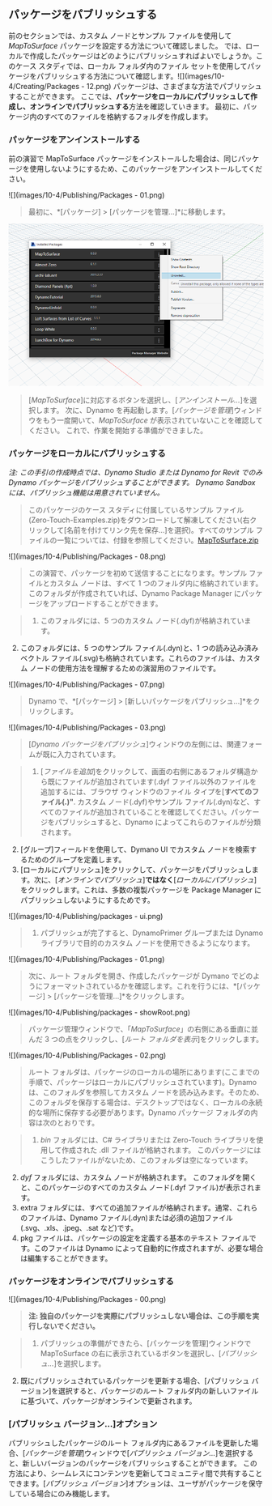 

## パッケージをパブリッシュする

前のセクションでは、カスタム ノードとサンプル ファイルを使用して *MapToSurface* パッケージを設定する方法について確認しました。 では、ローカルで作成したパッケージはどのようにパブリッシュすればよいでしょうか。このケース スタディでは、ローカル フォルダ内のファイル セットを使用してパッケージをパブリッシュする方法について確認します。![](images/10-4/Creating/Packages - 12.png) パッケージは、さまざまな方法でパブリッシュすることができます。 ここでは、**パッケージをローカルにパブリッシュして作成し、オンラインでパブリッシュする**方法を確認していきます。 最初に、パッケージ内のすべてのファイルを格納するフォルダを作成します。

### パッケージをアンインストールする

前の演習で MapToSurface パッケージをインストールした場合は、同じパッケージを使用しないようにするため、このパッケージをアンインストールしてください。

![](images/10-4/Publishing/Packages - 01.png)

> 最初に、*[パッケージ] > [パッケージを管理...]*に移動します。

![](images/10-4/Publishing/uninstall.png)

> [*MapToSurface*]に対応するボタンを選択し、[*アンインストール...*]を選択します。 次に、Dynamo を再起動します。[*パッケージを管理*]ウィンドウをもう一度開いて、*MapToSurface* が表示されていないことを確認してください。 これで、作業を開始する準備ができました。

### パッケージをローカルにパブリッシュする

*注: この手引の作成時点では、Dynamo Studio または Dynamo for Revit でのみ Dynamo パッケージをパブリッシュすることができます。 Dynamo Sandbox には、パブリッシュ機能は用意されていません。*

> このパッケージのケース スタディに付属しているサンプル ファイル(Zero-Touch-Examples.zip)をダウンロードして解凍してください(右クリックして[名前を付けてリンク先を保存...]を選択)。すべてのサンプル ファイルの一覧については、付録を参照してください。[MapToSurface.zip](datasets/10-4/MapToSurface.zip)

![](images/10-4/Publishing/Packages - 08.png)

> この演習で、パッケージを初めて送信することになります。サンプル ファイルとカスタム ノードは、すべて 1 つのフォルダ内に格納されています。このフォルダが作成されていれば、Dynamo Package Manager にパッケージをアップロードすることができます。

> 1. このフォルダには、5 つのカスタム ノード(.dyf)が格納されています。
2. このフォルダには、5 つのサンプル ファイル(.dyn)と、1 つの読み込み済みベクトル ファイル(.svg)も格納されています。これらのファイルは、カスタム ノードの使用方法を理解するための演習用のファイルです。

![](images/10-4/Publishing/Packages - 07.png)

> Dynamo で、*[パッケージ] > [新しいパッケージをパブリッシュ...]*をクリックします。

![](images/10-4/Publishing/Packages - 03.png)

> [*Dynamo パッケージをパブリッシュ*]ウィンドウの左側には、関連フォームが既に入力されています。

> 1. [*ファイルを追加*]をクリックして、画面の右側にあるフォルダ構造から既にファイルが追加されています(.dyf ファイル以外のファイルを追加するには、ブラウザ ウィンドウのファイル タイプを[**すべてのファイル(*.*)"**. カスタム ノード(.dyf)やサンプル ファイル(.dyn)など、すべてのファイルが追加されていることを確認してください。パッケージをパブリッシュすると、Dynamo によってこれらのファイルが分類されます。
2. [グループ]フィールドを使用して、Dymano UI でカスタム ノードを検索するためのグループを定義します。
3. [ローカルにパブリッシュ]をクリックして、パッケージをパブリッシュします。次に、[*オンラインでパブリッシュ*]**ではなく**[*ローカルにパブリッシュ*]をクリックします。これは、多数の複製パッケージを Package Manager にパブリッシュしないようにするためです。

![](images/10-4/Publishing/packages - ui.png)

> 1. パブリッシュが完了すると、DynamoPrimer グループまたは Dynamo ライブラリで目的のカスタム ノードを使用できるようになります。

![](images/10-4/Publishing/Packages - 01.png)

> 次に、ルート フォルダを開き、作成したパッケージが Dymano でどのようにフォーマットされているかを確認します。これを行うには、*[パッケージ] > [パッケージを管理...]*をクリックします。

![](images/10-4/Publishing/packages - showRoot.png)

> パッケージ管理ウィンドウで、「*MapToSurface*」の右側にある垂直に並んだ 3 つの点をクリックし、[*ルート フォルダを表示*]をクリックします。

![](images/10-4/Publishing/Packages - 02.png)

> ルート フォルダは、パッケージのローカルの場所にあります(ここまでの手順で、パッケージはローカルにパブリッシュされています)。Dynamo は、このフォルダを参照してカスタム ノードを読み込みます。そのため、このフォルダを保存する場合は、デスクトップではなく、ローカルの永続的な場所に保存する必要があります。Dynamo パッケージ フォルダの内容は次のとおりです。

> 1. *bin* フォルダには、C# ライブラリまたは Zero-Touch ライブラリを使用して作成された .dll ファイルが格納されます。 このパッケージにはこうしたファイルがないため、このフォルダは空になっています。
2. *dyf* フォルダには、カスタム ノードが格納されます。 このフォルダを開くと、このパッケージのすべてのカスタム ノード(.dyf ファイル)が表示されます。
3. extra フォルダには、すべての追加ファイルが格納されます。通常、これらのファイルは、Dynamo ファイル(.dyn)または必須の追加ファイル(.svg、.xls、.jpeg、.sat など)です。
4. pkg ファイルは、パッケージの設定を定義する基本のテキスト ファイルです。このファイルは Dynamo によって自動的に作成されますが、必要な場合は編集することができます。

### パッケージをオンラインでパブリッシュする

![](images/10-4/Publishing/Packages - 00.png)

> **注: 独自のパッケージを実際にパブリッシュしない場合は、この手順を実行しないでください。**

> 1. パブリッシュの準備ができたら、[パッケージを管理]ウィンドウで MapToSurface の右に表示されているボタンを選択し、[*パブリッシュ...*]を選択します。
2. 既にパブリッシュされているパッケージを更新する場合、[パブリッシュ バージョン]を選択すると、パッケージのルート フォルダ内の新しいファイルに基づいて、パッケージがオンラインで更新されます。

### [パブリッシュ バージョン...]オプション

パブリッシュしたパッケージのルート フォルダ内にあるファイルを更新した場合、[*パッケージを管理*]ウィンドウで[*パブリッシュ バージョン...*]を選択すると、新しいバージョンのパッケージをパブリッシュすることができます。 この方法により、シームレスにコンテンツを更新してコミュニティ間で共有することできます。[*パブリッシュ バージョン*]オプションは、ユーザがパッケージを保守している場合にのみ機能します。

